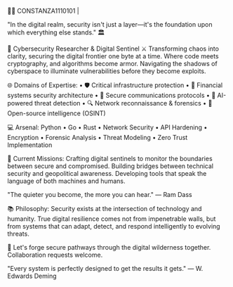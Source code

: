 👨‍💻 CONSTANZA1110101 | 

"In the digital realm, security isn't just a layer—it's the foundation upon which everything else stands." 🏛️


🔐 Cybersecurity Researcher & Digital Sentinel ⚔️
Transforming chaos into clarity, securing the digital frontier one byte at a time. Where code meets cryptography, and algorithms become armor. Navigating the shadows of cyberspace to illuminate vulnerabilities before they become exploits.

🌐 Domains of Expertise:
• 🛡️ Critical infrastructure protection
• 💱 Financial systems security architecture
• 📡 Secure communications protocols
• 🧠 AI-powered threat detection
• 🔍 Network reconnaissance & forensics
• 🧩 Open-source intelligence (OSINT)

💻 Arsenal:
Python • Go • Rust • Network Security • API Hardening • Encryption • Forensic Analysis • Threat Modeling • Zero Trust Implementation

🚀 Current Missions:
Crafting digital sentinels to monitor the boundaries between secure and compromised. Building bridges between technical security and geopolitical awareness. Developing tools that speak the language of both machines and humans.


"The quieter you become, the more you can hear." — Ram Dass


📚 Philosophy:
Security exists at the intersection of technology and humanity. True digital resilience comes not from impenetrable walls, but from systems that can adapt, detect, and respond intelligently to evolving threats.

🔗 Let's forge secure pathways through the digital wilderness together. Collaboration requests welcome.


"Every system is perfectly designed to get the results it gets." — W. Edwards Deming
